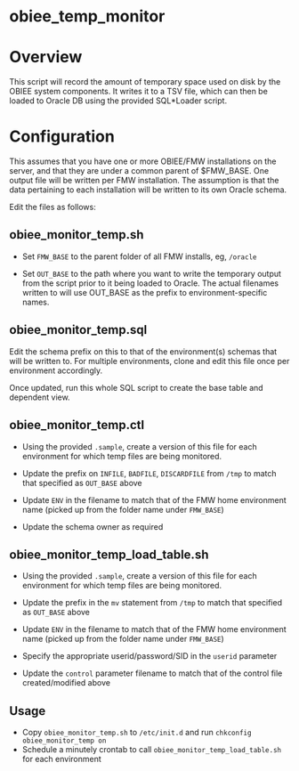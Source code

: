 obiee_temp_monitor
===

# Overview

This script will record the amount of temporary space used on disk by the OBIEE system components. It writes it to a TSV file, which can then be loaded to Oracle DB using the provided SQL*Loader script. 

# Configuration

This assumes that you have one or more OBIEE/FMW installations on the server, and that they are under a common parent of $FMW_BASE. 
One output file will be written per FMW installation. The assumption is that the data pertaining to each installation will be written to its own Oracle schema. 

Edit the files as follows: 

## obiee_monitor_temp.sh

* Set `FMW_BASE` to the parent folder of all FMW installs, eg, `/oracle`

* Set `OUT_BASE` to the path where you want to write the temporary output from the script prior to it being loaded to Oracle. The actual filenames written to will use OUT_BASE as the prefix to environment-specific names. 

## obiee_monitor_temp.sql

Edit the schema prefix on this to that of the environment(s) schemas that will be written to. For multiple environments, clone and edit this file once per environment accordingly. 

Once updated, run this whole SQL script to create the base table and dependent view.

## obiee_monitor_temp.ctl

* Using the provided `.sample`, create a version of this file for each environment for which temp files are being monitored. 

* Update the prefix on `INFILE`, `BADFILE`, `DISCARDFILE` from `/tmp` to match  that specified as `OUT_BASE` above

* Update `ENV` in the filename to match that of the FMW home environment name (picked up from the folder name under `FMW_BASE`)

* Update the schema owner as required

## obiee_monitor_temp_load_table.sh

* Using the provided `.sample`, create a version of this file for each environment for which temp files are being monitored. 

* Update the prefix in the `mv` statement from `/tmp` to match that specified as `OUT_BASE` above

* Update `ENV` in the filename to match that of the FMW home environment name (picked up from the folder name under `FMW_BASE`)

* Specify the appropriate userid/password/SID in the `userid` parameter

* Update the `control` parameter filename to match that of the control file created/modified above

## Usage

* Copy `obiee_monitor_temp.sh` to `/etc/init.d` and run `chkconfig obiee_monitor_temp on`
* Schedule a minutely crontab to call `obiee_monitor_temp_load_table.sh` for each environment
